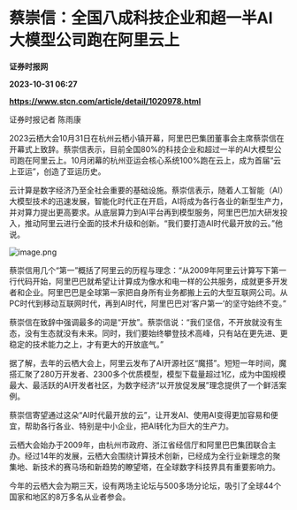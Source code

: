 # 蔡崇信：全国八成科技企业和超一半AI大模型公司跑在阿里云上
**证券时报网**

**2023-10-31 06:27**

**https://www.stcn.com/article/detail/1020978.html**

证券时报记者 陈雨康  

2023云栖大会10月31日在杭州云栖小镇开幕，阿里巴巴集团董事会主席蔡崇信在开幕式上致辞。蔡崇信表示，目前全国80%的科技企业和超过一半的AI大模型公司跑在阿里云上。10月闭幕的杭州亚运会核心系统100%跑在云上，成为首届“云上亚运”，创造了亚运历史。

云计算是数字经济乃至全社会重要的基础设施。蔡崇信表示，随着人工智能（AI）大模型技术的迅速发展，智能化时代正在开启，AI将成为各行各业的新型生产力，并对算力提出更高要求。从底层算力到AI平台再到模型服务，阿里巴巴加大研发投入，推动阿里云进行全面的技术升级和创新。“我们要打造AI时代最开放的云。”他说。

![image.png](https://static-web.stcn.com/upload/2023/1031/14/1698732023324003.png "1698732023324003.png")

蔡崇信用几个“第一”概括了阿里云的历程与理念：“从2009年阿里云计算写下第一行代码开始，阿里巴巴就希望让计算成为像水和电一样的公共服务，成就更多开发者和企业。阿里巴巴是全球第一家把自身所有业务都搬上云的大型互联网公司。从PC时代到移动互联网时代，再到AI时代，阿里巴巴对‘客户第一’的坚守始终不变。”

蔡崇信在致辞中强调最多的词是“开放”。蔡崇信说：“我们坚信，不开放就没有生态，没有生态就没有未来。同时，我们要始终攀登技术高峰，只有站在更先进、更稳定的技术能力之上，才有更大的开放底气。”

据了解，去年的云栖大会上，阿里云发布了AI开源社区“魔搭”。短短一年时间，魔搭汇聚了280万开发者、2300多个优质模型，模型下载量超过1亿，成为中国规模最大、最活跃的AI开发者社区，为数字经济“以开放促发展”理念提供了一个鲜活案例。

蔡崇信寄望通过这朵“AI时代最开放的云”，让开发AI、使用AI变得更加容易和便宜，帮助各行各业、特别是中小企业，把AI转化为巨大的生产力。

云栖大会始办于2009年，由杭州市政府、浙江省经信厅和阿里巴巴集团联合主办。经过14年的发展，云栖大会围绕计算技术创新，已经成为全行业新理念的聚集地、新技术的赛马场和新趋势的瞭望塔，在全球数字科技界具有重要影响力。

今年的云栖大会为期三天，设有两场主论坛与500多场分论坛，吸引了全球44个国家和地区的8万多名从业者参会。